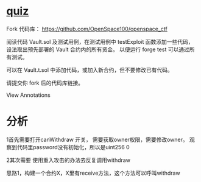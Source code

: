 # [quiz](https://decert.me/challenge/b5368265-89b3-4058-8a57-a41bde625f5b)

Fork 代码库：
https://github.com/OpenSpace100/openspace_ctf

阅读代码  Vault.sol 及测试用例，在测试用例中 testExploit 函数添加一些代码，设法取出预先部署的 Vault 合约内的所有资金。
以便运行 forge test 可以通过所有测试。

可以在 Vault.t.sol 中添加代码，或加入新合约，但不要修改已有代码。

请提交你 fork 后的代码库链接。

View Annotations


# 分析

1首先需要打开canWithdraw 开关， 需要获取owner权限，需要修改owner。
观察到代码里password没有初始化，所以是uint256 0

2其次需要 使用重入攻击的办法去反复调用withdraw

思路1，构建一个合约X，X里有receive方法，这个方法可以呼叫withdraw

